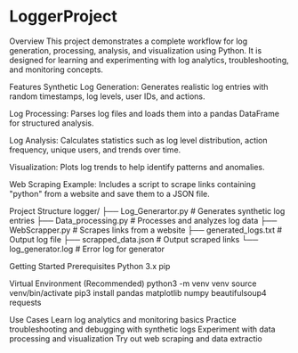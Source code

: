 # LoggerProject
Overview
This project demonstrates a complete workflow for log generation, processing, analysis, and visualization using Python. It is designed for learning and experimenting with log analytics, troubleshooting, and monitoring concepts.

Features
Synthetic Log Generation:
Generates realistic log entries with random timestamps, log levels, user IDs, and actions.

Log Processing:
Parses log files and loads them into a pandas DataFrame for structured analysis.

Log Analysis:
Calculates statistics such as log level distribution, action frequency, unique users, and trends over time.

Visualization:
Plots log trends to help identify patterns and anomalies.

Web Scraping Example:
Includes a script to scrape links containing "python" from a website and save them to a JSON file.

Project Structure
logger/
├── Log_Generartor.py      # Generates synthetic log entries
├── Data_processing.py     # Processes and analyzes log data
├── WebScrapper.py         # Scrapes links from a website
├── generated_logs.txt     # Output log file
├── scrapped_data.json     # Output scraped links
└── log_generator.log      # Error log for generator


Getting Started
Prerequisites
Python 3.x
pip

Virtual Environment (Recommended)
python3 -m venv venv
source venv/bin/activate
pip3 install pandas matplotlib numpy beautifulsoup4 requests

Use Cases
Learn log analytics and monitoring basics
Practice troubleshooting and debugging with synthetic logs
Experiment with data processing and visualization
Try out web scraping and data extractio
